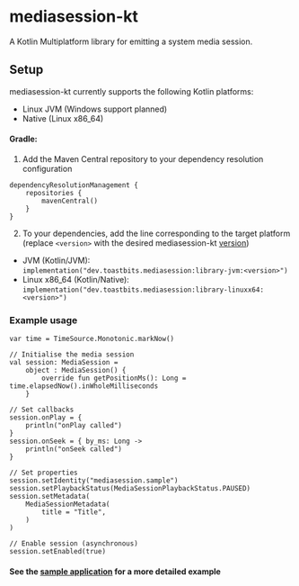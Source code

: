 # mediasession-kt

A Kotlin Multiplatform library for emitting a system media session.

## Setup

mediasession-kt currently supports the following Kotlin platforms:
- Linux JVM (Windows support planned)
- Native (Linux x86_64)

#### Gradle:

1. Add the Maven Central repository to your dependency resolution configuration

```
dependencyResolutionManagement {
    repositories {
        mavenCentral()
    }
}
```

2. To your dependencies, add the line corresponding to the target platform (replace `<version>` with the desired mediasession-kt [version](https://github.com/toasterofbread/mediasession-kt/tags))

- JVM (Kotlin/JVM): `implementation("dev.toastbits.mediasession:library-jvm:<version>")`
- Linux x86_64 (Kotlin/Native): `implementation("dev.toastbits.mediasession:library-linuxx64:<version>")`

### Example usage

```
var time = TimeSource.Monotonic.markNow()

// Initialise the media session
val session: MediaSession =
    object : MediaSession() {
        override fun getPositionMs(): Long = time.elapsedNow().inWholeMilliseconds
    }

// Set callbacks
session.onPlay = {
    println("onPlay called")
}
session.onSeek = { by_ms: Long ->
    println("onSeek called")
}

// Set properties
session.setIdentity("mediasession.sample")
session.setPlaybackStatus(MediaSessionPlaybackStatus.PAUSED)
session.setMetadata(
    MediaSessionMetadata(
        title = "Title",
    )
)

// Enable session (asynchronous)
session.setEnabled(true)
```

#### See the [sample application](sample/src/commonMain/kotlin/dev/toastbits/sample/Sample.kt) for a more detailed example

